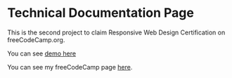# Technical Documentation Page

This is the second project to claim Responsive Web Design Certification on freeCodeCamp.org.

You can see [demo here](https://codepen.io/Boltaeva/pen/JjjdgwW)

You can see my freeCodeCamp page [here](https://www.freecodecamp.org/umida-boltaeva).

